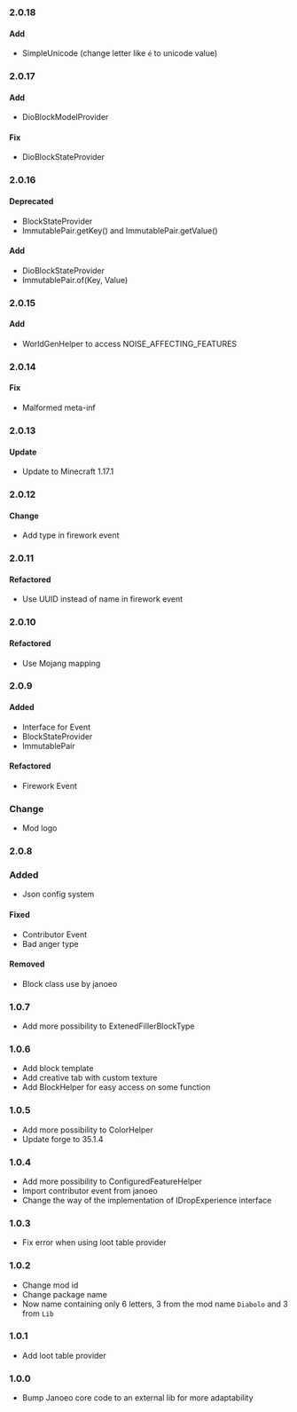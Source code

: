 ### 2.0.18

#### Add

+ SimpleUnicode (change letter like `é` to unicode value)

### 2.0.17

#### Add

+ DioBlockModelProvider

#### Fix

+ DioBlockStateProvider

### 2.0.16

#### Deprecated
+ BlockStateProvider
+ ImmutablePair.getKey() and ImmutablePair.getValue()

#### Add
+ DioBlockStateProvider
+ ImmutablePair.of(Key, Value)

### 2.0.15

#### Add
+ WorldGenHelper to access NOISE_AFFECTING_FEATURES

### 2.0.14

#### Fix
+ Malformed meta-inf

### 2.0.13

#### Update
+ Update to Minecraft 1.17.1

### 2.0.12

#### Change
+ Add type in firework event

### 2.0.11

#### Refactored
+ Use UUID instead of name in firework event

### 2.0.10

#### Refactored
+ Use Mojang mapping

### 2.0.9

#### Added
+ Interface for Event
+ BlockStateProvider
+ ImmutablePair

#### Refactored
+ Firework Event

### Change
+ Mod logo

### 2.0.8

### Added
+ Json config system

#### Fixed
+ Contributor Event
+ Bad anger type

#### Removed
+ Block class use by janoeo

### 1.0.7
+ Add more possibility to ExtenedFillerBlockType

### 1.0.6
+ Add block template
+ Add creative tab with custom texture
+ Add BlockHelper for easy access on some function

### 1.0.5
+ Add more possibility to ColorHelper
+ Update forge to 35.1.4

### 1.0.4
+ Add more possibility to ConfiguredFeatureHelper
+ Import contributor event from janoeo
+ Change the way of the implementation of IDropExperience interface

### 1.0.3
+ Fix error when using loot table provider

### 1.0.2
+ Change mod id
+ Change package name
+ Now name containing only 6 letters, 3 from the mod name `Diabolo` and 3 from `Lib`

### 1.0.1
+ Add loot table provider

### 1.0.0
+ Bump Janoeo core code to an external lib for more adaptability